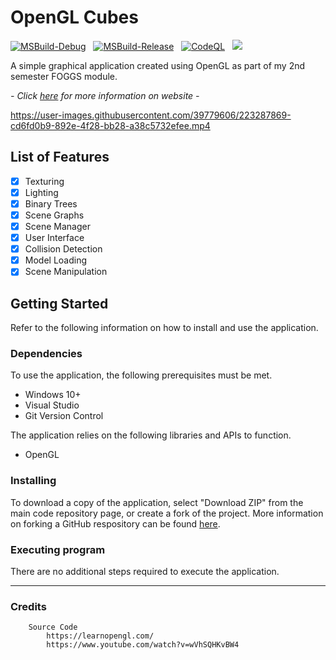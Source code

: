 # OpenGL Cubes

[![MSBuild-Debug](https://github.com/kyle-robinson/opengl-cubes/actions/workflows/msbuild-debug.yml/badge.svg)](https://github.com/kyle-robinson/opengl-cubes/actions/workflows/msbuild-debug.yml)
&nbsp;
[![MSBuild-Release](https://github.com/kyle-robinson/opengl-cubes/actions/workflows/msbuild-release.yml/badge.svg)](https://github.com/kyle-robinson/opengl-cubes/actions/workflows/msbuild-release.yml)
&nbsp;
[![CodeQL](https://github.com/kyle-robinson/opengl-cubes/actions/workflows/codeql.yml/badge.svg)](https://github.com/kyle-robinson/opengl-cubes/actions/workflows/codeql.yml)
&nbsp;
<img src="https://img.shields.io/static/v1?label=University&message=Year 1&color=f7a52a&style=flat&logo=nintendogamecube&logoColor=CCCCCC" />

A simple graphical application created using OpenGL as part of my 2nd semester FOGGS module.

*- Click <a href="https://kyle-robinson.github.io/html/opengl-cubes" target="_blank">here</a> for more information on website -*<br/>

<!-- <img src="screenshot.png" alt="OpenGL Cube Project" border="10" width="60%" /> -->

https://user-images.githubusercontent.com/39779606/223287869-cd6fd0b9-892e-4f28-bb28-a38c5732efee.mp4

## List of Features

- [x] Texturing
- [x] Lighting
- [x] Binary Trees
- [x] Scene Graphs
- [x] Scene Manager
- [x] User Interface
- [x] Collision Detection
- [x] Model Loading
- [x] Scene Manipulation

## Getting Started

Refer to the following information on how to install and use the application.

### Dependencies
To use the application, the following prerequisites must be met.
* Windows 10+
* Visual Studio
* Git Version Control

The application relies on the following libraries and APIs to function.
* OpenGL

### Installing

To download a copy of the application, select "Download ZIP" from the main code repository page, or create a fork of the project. More information on forking a GitHub respository can be found [here](https://www.youtube.com/watch?v=XTolZqmZq6s).

### Executing program

There are no additional steps required to execute the application.

---

### Credits

        Source Code
            https://learnopengl.com/
            https://www.youtube.com/watch?v=wVhSQHKvBW4

